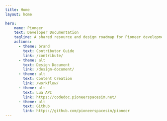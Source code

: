 ```yaml
---
title: Home
layout: home

hero:
    name: Pioneer
    text: Developer Documentation
    tagline: A shared resource and design roadmap for Pioneer development
    actions:
      - theme: brand
        text: Contributor Guide
        link: /contribute/
      - theme: alt
        text: Design Document
        link: /design-document/
      - theme: alt
        text: Content Creation
        link: /workflow/
      - theme: alt
        text: Lua API
        link: https://codedoc.pioneerspacesim.net/
      - theme: alt
        text: Github
        link: https://github.com/pioneerspacesim/pioneer
---
```

